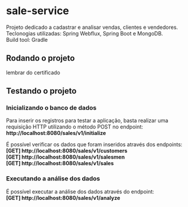 # sale-service

<p>
Projeto dedicado a cadastrar e analisar vendas, clientes e vendedores.<br />
Teclonogias utilizadas: Spring Webflux, Spring Boot e MongoDB.<br />
Build tool: Gradle
</p>

## Rodando o projeto
<p> lembrar do certificado <br /></p>

## Testando o projeto
### Inicializando o banco de dados
<p>
Para inserir os registros para testar a aplicação, basta realizar uma requisição 
HTTP utilizando o método POST no endpoint: <strong>http://localhost:8080/sales/v1/initialize</strong>
</p>
<p>
É possível verificar os dados que foram inseridos através dos endpoints: <br />
<strong>[GET] http://localhost:8080/sales/v1/customers</strong><br />
<strong>[GET] http://localhost:8080/sales/v1/salesmen</strong><br />
<strong>[GET] http://localhost:8080/sales/v1/sales</strong><br />
</p>

### Executando a análise dos dados

<p>
É possível executar a análise dos dados através do endpoint: <br />
<strong>[GET] http://localhost:8080/sales/v1/analyze</strong>
<br />
</p>
